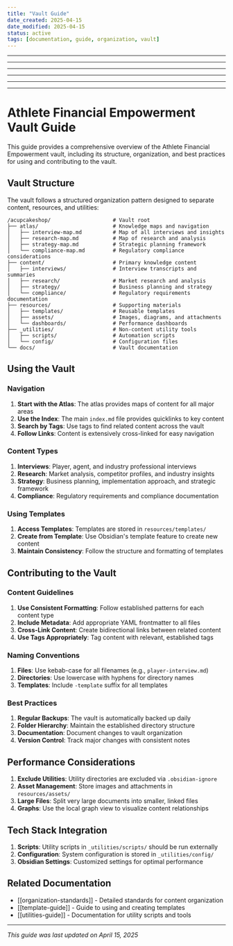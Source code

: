 ```yaml
---
title: "Vault Guide"
date_created: 2025-04-15
date_modified: 2025-04-15
status: active
tags: [documentation, guide, organization, vault]
---
```


---

---

---

---

---

---

# Athlete Financial Empowerment Vault Guide

This guide provides a comprehensive overview of the Athlete Financial Empowerment vault, including its structure, organization, and best practices for using and contributing to the vault.

## Vault Structure

The vault follows a structured organization pattern designed to separate content, resources, and utilities:

```
/acupcakeshop/                    # Vault root
├── atlas/                        # Knowledge maps and navigation
│   ├── interview-map.md          # Map of all interviews and insights
│   ├── research-map.md           # Map of research and analysis
│   ├── strategy-map.md           # Strategic planning framework
│   └── compliance-map.md         # Regulatory compliance considerations
├── content/                      # Primary knowledge content
│   ├── interviews/               # Interview transcripts and summaries
│   ├── research/                 # Market research and analysis
│   ├── strategy/                 # Business planning and strategy
│   └── compliance/               # Regulatory requirements documentation
├── resources/                    # Supporting materials
│   ├── templates/                # Reusable templates
│   ├── assets/                   # Images, diagrams, and attachments
│   └── dashboards/               # Performance dashboards
├── _utilities/                   # Non-content utility tools
│   ├── scripts/                  # Automation scripts
│   └── config/                   # Configuration files
└── docs/                         # Vault documentation
```

## Using the Vault

### Navigation

1. **Start with the Atlas**: The atlas provides maps of content for all major areas
2. **Use the Index**: The main `index.md` file provides quicklinks to key content
3. **Search by Tags**: Use tags to find related content across the vault
4. **Follow Links**: Content is extensively cross-linked for easy navigation

### Content Types

1. **Interviews**: Player, agent, and industry professional interviews
2. **Research**: Market analysis, competitor profiles, and industry insights
3. **Strategy**: Business planning, implementation approach, and strategic framework
4. **Compliance**: Regulatory requirements and compliance documentation

### Using Templates

1. **Access Templates**: Templates are stored in `resources/templates/`
2. **Create from Template**: Use Obsidian's template feature to create new content
3. **Maintain Consistency**: Follow the structure and formatting of templates

## Contributing to the Vault

### Content Guidelines

1. **Use Consistent Formatting**: Follow established patterns for each content type
2. **Include Metadata**: Add appropriate YAML frontmatter to all files
3. **Cross-Link Content**: Create bidirectional links between related content
4. **Use Tags Appropriately**: Tag content with relevant, established tags

### Naming Conventions

1. **Files**: Use kebab-case for all filenames (e.g., `player-interview.md`)
2. **Directories**: Use lowercase with hyphens for directory names
3. **Templates**: Include `-template` suffix for all templates

### Best Practices

1. **Regular Backups**: The vault is automatically backed up daily
2. **Folder Hierarchy**: Maintain the established directory structure
3. **Documentation**: Document changes to vault organization
4. **Version Control**: Track major changes with consistent notes

## Performance Considerations

1. **Exclude Utilities**: Utility directories are excluded via `.obsidian-ignore`
2. **Asset Management**: Store images and attachments in `resources/assets/`
3. **Large Files**: Split very large documents into smaller, linked files
4. **Graphs**: Use the local graph view to visualize content relationships

## Tech Stack Integration

1. **Scripts**: Utility scripts in `_utilities/scripts/` should be run externally
2. **Configuration**: System configuration is stored in `_utilities/config/`
3. **Obsidian Settings**: Customized settings for optimal performance

## Related Documentation

- [[organization-standards]] - Detailed standards for content organization
- [[template-guide]] - Guide to using and creating templates
- [[utilities-guide]] - Documentation for utility scripts and tools

---

*This guide was last updated on April 15, 2025*
